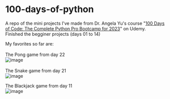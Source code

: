 # 100-days-of-python
A repo of the mini projects I've made from Dr. Angela Yu's course "[100 Days of Code: The Complete Python Pro Bootcamp for 2023](https://www.udemy.com/course/100-days-of-code/)" on Udemy. <br>
Finished the begginer projects (days 01 to 14)<br>

My favorites so far are:<br>
<br>
The Pong game from day 22<br>
![image](https://github.com/Kitobal/100-days-of-python/assets/114311709/25cccd74-56e7-44f5-ab14-7ef9b6247898)<br>
<br>
The Snake game from day 21<br>
![image](https://github.com/Kitobal/100-days-of-python/assets/114311709/f2ef5733-7ac6-4251-b05f-51ddcccdc141) <br>


The Blackjack game from day 11<br>
![image](https://github.com/Kitobal/100-days-of-python/assets/114311709/f5268a90-c953-4812-b55a-c6a1fe2e4722) <br>


